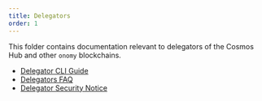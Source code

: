 ```yaml
---
title: Delegators
order: 1
---
```


This folder contains documentation relevant to delegators of the Cosmos Hub and other `onomy` blockchains.

- [Delegator CLI Guide](./delegator-guide-cli.md)
- [Delegators FAQ](./delegator-faq.md)
- [Delegator Security Notice](./delegator-security.md)
